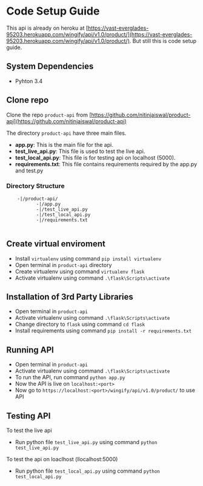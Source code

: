 # Code Setup Guide

This api is already on heroku at [https://vast-everglades-95203.herokuapp.com/wingify/api/v1.0/product/](https://vast-everglades-95203.herokuapp.com/wingify/api/v1.0/product/).
But still this is code setup guide.

## System Dependencies
- Pyhton 3.4

## Clone repo

Clone the repo `product-api` from [https://github.com/nitinjaiswal/product-api](https://github.com/nitinjaiswal/product-api)

The directory `product-api` have three main files.

- **app.py**: This is the main file for the api.
- **test_live_api.py**: This file is used to test the live api.
- **test_local_api.py**: This file is for testing api on localhost (5000).
- **requirements.txt**: This file contains requirements required by the app.py and test.py


### Directory Structure
```
    -|/product-api/
           -|/app.py
           -|/test_live_api.py
           -|/test_local_api.py
           -|/requirements.txt
   
```
## Create virtual enviroment

 - Install `virtualenv` using command `pip install virtualenv`
 - Open terminal in `product-api` directory
 - Create virtualenv using command `virtualenv flask`
 - Activate virtualenv using command `.\flask\Scripts\activate`
 

## Installation of 3rd Party Libraries
- Open terminal in `product-api`
- Activate virtualenv using command `.\flask\Scripts\activate`
- Change directory to `flask` using command `cd flask`
- Install requirements using command `pip install -r requirements.txt`

## Running API
- Open terminal in `product-api`
- Activate virtualenv using command `.\flask\Scripts\activate`
- To run the API, run command `python app.py`
- Now the API is live on `localhost:<port>`
- Now go to `https://localhost:<port>/wingify/api/v1.0/product/` to use API

## Testing API
 
 To test the live api
 - Run python file `test_live_api.py` using command `python test_live_api.py`

To test the api on loaclhost (llocalhost:5000)
 - Run python file `test_local_api.py` using command `python test_local_api.py`

